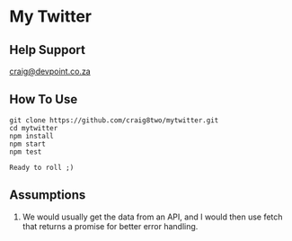 # My Twitter

## Help Support

craig@devpoint.co.za

## How To Use

```
git clone https://github.com/craig8two/mytwitter.git
cd mytwitter
npm install
npm start
npm test

Ready to roll ;)
```

## Assumptions
1) We would usually get the data from an API, and I would then use fetch that returns a promise for better error handling.